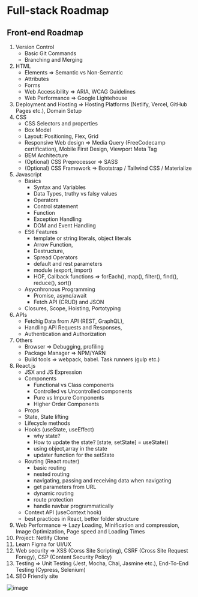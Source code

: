# Full-stack Roadmap

## Front-end Roadmap

1. Version Control
    - Basic Git Commands
    - Branching and Merging
3. HTML
    - Elements => Semantic vs Non-Semantic
    - Attributes
    - Forms
    - Web Accessibility => ARIA, WCAG Guidelines
    - Web Performance => Google Lightehouse
4. Deployment and Hosting => Hosting Platforms (Netlify, Vercel, GitHub Pages etc.), Domain Setup
5. CSS
    - CSS Selectors and properties
    - Box Model
    - Layout: Positioning, Flex, Grid
    - Responsive Web design => Media Query (FreeCodecamp certification), Mobile First Design, Viewport Meta Tag
    - BEM Architecture
    - (Optional) CSS Preprocessor => SASS
    - (Optional) CSS Framework => Bootstrap / Tailwind CSS / Materialize
6. Javascript
    - Basics
        - Syntax and Variables
        - Data Types, truthy vs falsy values
        - Operators
        - Control statement
        - Function
        - Exception Handling
        - DOM and Event Handling
    - ES6 Features
        - template or string literals, object literals
        - Arrow Function,
        - Destructure,
        - Spread Operators
        - default and rest parameters
        - module (export, import)
        - HOF, Callback functions => forEach(), map(), filter(), find(), reduce(), sort()
    - Asycnhronous Programming
       - Promise, async/await
       - Fetch API (CRUD) and JSON
    - Closures, Scope, Hoisting, Portotyping
7. APIs
   - Fetchig Data from API (REST, GraphQL),
   - Handling API Requests and Responses,
   - Authentication and Authorization
9. Others
    - Browser => Debugging, profiling
    - Package Manager => NPM/YARN
    - Build tools => webpack, babel. Task runners (gulp etc.)
10. React.js
    - JSX and JS Expression
    - Components
        - Functional vs Class components
        - Controlled vs Uncontrolled components
        - Pure vs Impure Components
        - Higher Order Components
    - Props
    - State, State lifting
    - Lifecycle methods
    - Hooks (useState, useEffect)
        - why state?
        - How to update the state? [state, setState] = useState()
        - using object,array in the state
        - updater function for the setState
    - Routing (React router)
        - basic routing
        - nested routing
        - navigating, passing and receiving data when navigating
        - get parameters from URL
        - dynamic routing
        - route protection
        - handle navbar programmatically
    - Context API (useContext hook)
    - best practices in React, better folder structure
12. Web Performance => Lazy Loading, Minification and compression, Image Optimization, Page speed and Loading Times
13. Project: Netlify Clone
14. Learn Figma for UI/UX
15. Web security => XSS (Corss Site Scripting), CSRF (Cross Site Request Foregy), CSP (Content Security Policy)
16. Testing => Unit Testing (Jest, Mocha, Chai, Jasmine etc.), End-To-End Testing (Cypress, Selenium)
17. SEO Friendly site

![image](https://github.com/anisul-Islam/full-stack-roadmap/assets/28184926/6a4a5433-75e2-4938-b6ea-c9d23f105639)

